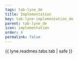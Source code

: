 ```yaml
---
tags: tab-lyne_de
title: Implementation
key: tab-lyne-implementation_de
parent: tab-lyne_de
icon: implementation
order: 4
permalink: false  
---
```

{{ lyne.readmes.tabs.tab | safe }}


